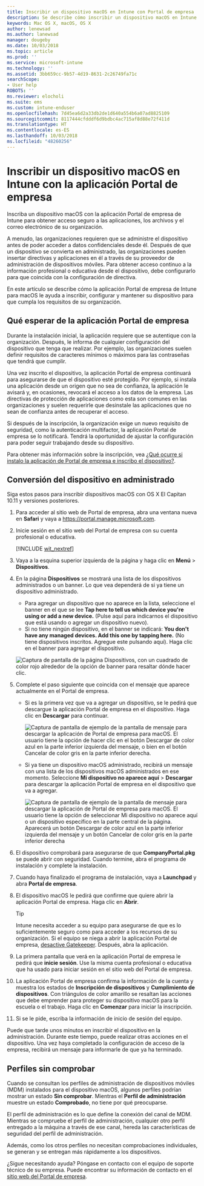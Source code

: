 ```yaml
---
title: Inscribir un dispositivo macOS en Intune con Portal de empresa | Microsoft Docs
description: Se describe cómo inscribir un dispositivo macOS en Intune con la aplicación Portal de empresa.
keywords: Mac OS X, macOS, OS X
author: lenewsad
ms.author: lanewsad
manager: dougeby
ms.date: 10/03/2018
ms.topic: article
ms.prod: ''
ms.service: microsoft-intune
ms.technology: ''
ms.assetid: 3bb659cc-9b57-4d19-8631-2c26749fa71c
searchScope:
- User help
ROBOTS: ''
ms.reviewer: elocholi
ms.suite: ems
ms.custom: intune-enduser
ms.openlocfilehash: 7d45ea6d2a33db2de1d640a554b6a07ad8825109
ms.sourcegitcommit: 8117444cfdddf6d9bdbc4ac715af8d88e72f411d
ms.translationtype: HT
ms.contentlocale: es-ES
ms.lasthandoff: 10/03/2018
ms.locfileid: "48260256"
---
```

# <a name="enroll-your-macos-device-in-intune-with-the-company-portal-app"></a>Inscribir un dispositivo macOS en Intune con la aplicación Portal de empresa

Inscriba un dispositivo macOS con la aplicación Portal de empresa de Intune para obtener acceso seguro a las aplicaciones, los archivos y el correo electrónico de su organización.

A menudo, las organizaciones requieren que se administre el dispositivo antes de poder acceder a datos confidenciales desde él. Después de que un dispositivo se convierta en administrado, las organizaciones pueden insertar directivas y aplicaciones en él a través de su proveedor de administración de dispositivos móviles. Para obtener acceso continuo a la información profesional o educativa desde el dispositivo, debe configurarlo para que coincida con la configuración de directiva.  

En este artículo se describe cómo la aplicación Portal de empresa de Intune para macOS le ayuda a inscribir, configurar y mantener su dispositivo para que cumpla los requisitos de su organización.

## <a name="what-to-expect-from-the-company-portal-app"></a>Qué esperar de la aplicación Portal de empresa

Durante la instalación inicial, la aplicación requiere que se autentique con la organización. Después, le informa de cualquier configuración del dispositivo que tenga que realizar. Por ejemplo, las organizaciones suelen definir requisitos de caracteres mínimos o máximos para las contraseñas que tendrá que cumplir.    

Una vez inscrito el dispositivo, la aplicación Portal de empresa continuará para asegurarse de que el dispositivo esté protegido. Por ejemplo, si instala una aplicación desde un origen que no sea de confianza, la aplicación le avisará y, en ocasiones, revocará el acceso a los datos de la empresa. Las directivas de protección de aplicaciones como esta son comunes en las organizaciones y suelen requerirle que desinstale las aplicaciones que no sean de confianza antes de recuperar el acceso.

Si después de la inscripción, la organización exige un nuevo requisito de seguridad, como la autenticación multifactor, la aplicación Portal de empresa se lo notificará. Tendrá la oportunidad de ajustar la configuración para poder seguir trabajando desde su dispositivo.  

Para obtener más información sobre la inscripción, vea [¿Qué ocurre si instalo la aplicación de Portal de empresa e inscribo el dispositivo?](what-happens-if-you-install-the-Company-Portal-app-and-enroll-your-device-in-intune-macos.md).  

## <a name="get-your-device-managed"></a>Conversión del dispositivo en administrado  
Siga estos pasos para inscribir dispositivos macOS con OS X El Capitan 10.11 y versiones posteriores.   


1. Para acceder al sitio web de Portal de empresa, abra una ventana nueva en __Safari__ y vaya a https://portal.manage.microsoft.com.  

2. Inicie sesión en el sitio web del Portal de empresa con su cuenta profesional o educativa.

   [!INCLUDE [wit_nextref](includes/end-user-password-guidance.md)]


3. Vaya a la esquina superior izquierda de la página y haga clic en **Menú** > **Dispositivos**.  

4. En la página __Dispositivos__ se mostrará una lista de los dispositivos administrados o un banner. Lo que vea dependerá de si ya tiene un dispositivo administrado. 
    * Para agregar un dispositivo que no aparece en la lista, seleccione el banner en el que se lee **Tap here to tell us which device you're using or add a new device.** (Pulse aquí para indicarnos el dispositivo que está usando o agregar un dispositivo nuevo).
    * Si no tiene ningún dispositivo, en el banner se indicará: **You don't have any managed devices. Add this one by tapping here.** (No tiene dispositivos inscritos. Agregue este pulsando aquí). Haga clic en el banner para agregar el dispositivo.  

     ![Captura de pantalla de la página Dispositivos, con un cuadrado de color rojo alrededor de la opción de banner para resaltar dónde hacer clic.](./media/CP-enroll-MACOS-1808.png)  
5.  Complete el paso siguiente que coincida con el mensaje que aparece actualmente en el Portal de empresa.  
    * Si es la primera vez que va a agregar un dispositivo, se le pedirá que descargue la aplicación Portal de empresa en el dispositivo. Haga clic en **Descargar** para continuar.  

         ![Captura de pantalla de ejemplo de la pantalla de mensaje para descargar la aplicación de Portal de empresa para macOS. El usuario tiene la opción de hacer clic en el botón Descargar de color azul en la parte inferior izquierda del mensaje, o bien en el botón Cancelar de color gris en la parte inferior derecha.](./media/CP-enroll-download-macOS-1808.png)  

    * Si ya tiene un dispositivo macOS administrado, recibirá un mensaje con una lista de los dispositivos macOS administrados en ese momento. Seleccione **Mi dispositivo no aparece aquí** > **Descargar** para descargar la aplicación Portal de empresa en el dispositivo que va a agregar.  

         ![Captura de pantalla de ejemplo de la pantalla de mensaje para descargar la aplicación de Portal de empresa para macOS. El usuario tiene la opción de seleccionar *Mi dispositivo no aparece aquí* o un dispositivo específico en la parte central de la página. Aparecerá un botón Descargar de color azul en la parte inferior izquierda del mensaje y un botón Cancelar de color gris en la parte inferior derecha](./media/cp-mac-os-device-isnt-here-1808.png)  

6. El dispositivo comprobará para asegurarse de que **CompanyPortal.pkg** se puede abrir con seguridad. Cuando termine, abra el programa de instalación y complete la instalación.  

7. Cuando haya finalizado el programa de instalación, vaya a **Launchpad** y abra **Portal de empresa**.  

8. El dispositivo macOS le pedirá que confirme que quiere abrir la aplicación Portal de empresa. Haga clic en **Abrir**.  

   > [!TIP]
   > Intune necesita acceder a su equipo para asegurarse de que es lo suficientemente seguro como para acceder a los recursos de su organización. Si el equipo se niega a abrir la aplicación Portal de empresa, [desactive Gatekeeper](https://support.apple.com/HT202491). Después, abra la aplicación.

9. La primera pantalla que verá en la aplicación Portal de empresa le pedirá que **inicie sesión**. Use la misma cuenta profesional o educativa que ha usado para iniciar sesión en el sitio web del Portal de empresa.

10. La aplicación Portal de empresa confirma la información de la cuenta y muestra los estados de **Inscripción de dispositivos** y **Cumplimiento de dispositivos**. Con triángulos de color amarillo se resaltan las acciones que debe emprender para proteger su dispositivo macOS para la escuela o el trabajo. Haga clic en **Comenzar** para iniciar la inscripción. 

11. Si se le pide, escriba la información de inicio de sesión del equipo.  

Puede que tarde unos minutos en inscribir el dispositivo en la administración. Durante este tiempo, puede realizar otras acciones en el dispositivo. Una vez haya completado la configuración de acceso de la empresa, recibirá un mensaje para informarle de que ya ha terminado.  

## <a name="unverified-profiles"></a>Perfiles sin comprobar
Cuando se consultan los perfiles de administración de dispositivos móviles (MDM) instalados para el dispositivo macOS, algunos perfiles podrían mostrar un estado **Sin comprobar**. Mientras el **Perfil de administración** muestre un estado **Comprobado**, no tiene por qué preocuparse.  

El perfil de administración es lo que define la conexión del canal de MDM. Mientras se compruebe el perfil de administración, cualquier otro perfil entregado a la máquina a través de ese canal, hereda las características de seguridad del perfil de administración.

Además, como los otros perfiles no necesitan comprobaciones individuales, se generan y se entregan más rápidamente a los dispositivos. 

¿Sigue necesitando ayuda? Póngase en contacto con el equipo de soporte técnico de su empresa. Puede encontrar su información de contacto en el [sitio web del Portal de empresa](https://go.microsoft.com/fwlink/?linkid=2010980).  
